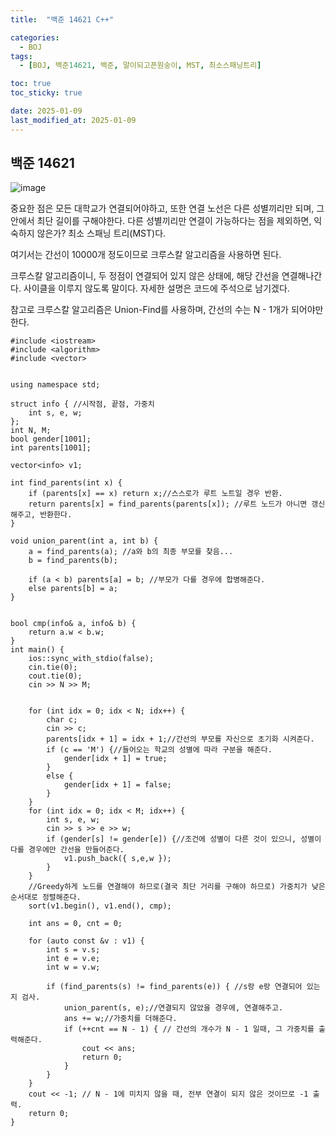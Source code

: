 ```yaml
---
title:  "백준 14621 C++" 

categories:
  - BOJ
tags:
  - [BOJ, 백준14621, 백준, 말이되고픈원숭이, MST, 최소스패닝트리]

toc: true
toc_sticky: true

date: 2025-01-09
last_modified_at: 2025-01-09
---
```



## 백준 14621

![image](https://github.com/user-attachments/assets/408c35f8-0ba7-47f1-813d-72403ed2f534)


중요한 점은 모든 대학교가 연결되어야하고, 또한 연결 노선은 다른 성별끼리만 되며, 그 안에서 최단 길이를 구해야한다.
다른 성별끼리만 연결이 가능하다는 점을 제외하면, 익숙하지 않은가? 최소 스패닝 트리(MST)다.

여기서는 간선이 10000개 정도이므로 크루스칼 알고리즘을 사용하면 된다. 


크루스칼 알고리즘이니, 두 정점이 연결되어 있지 않은 상태에, 해당 간선을 연결해나간다. 사이클을 이루지 않도록 말이다. 
자세한 설명은 코드에 주석으로 남기겠다. 

참고로 크루스칼 알고리즘은 Union-Find를 사용하며, 간선의 수는 N - 1개가 되어야만 한다. 

```{.cpp}
#include <iostream>
#include <algorithm>
#include <vector>


using namespace std;

struct info { //시작점, 끝점, 가중치
	int s, e, w;
};
int N, M;
bool gender[1001];
int parents[1001];

vector<info> v1;

int find_parents(int x) {
	if (parents[x] == x) return x;//스스로가 루트 노트일 경우 반환.
	return parents[x] = find_parents(parents[x]); //루트 노드가 아니면 갱신해주고, 반환한다. 
}

void union_parent(int a, int b) {
	a = find_parents(a); //a와 b의 최종 부모를 찾음...
	b = find_parents(b);

	if (a < b) parents[a] = b; //부모가 다를 경우에 합병해준다. 
	else parents[b] = a;
}


bool cmp(info& a, info& b) {
	return a.w < b.w;
}
int main() {
	ios::sync_with_stdio(false);
	cin.tie(0);
	cout.tie(0);
	cin >> N >> M;


	for (int idx = 0; idx < N; idx++) {
		char c;
		cin >> c;
		parents[idx + 1] = idx + 1;//간선의 부모를 자신으로 초기화 시켜준다. 
		if (c == 'M') {//들어오는 학교의 성별에 따라 구분을 해준다. 
			gender[idx + 1] = true;
		}
		else {
			gender[idx + 1] = false;
		}
	}
	for (int idx = 0; idx < M; idx++) {
		int s, e, w;
		cin >> s >> e >> w;
		if (gender[s] != gender[e]) {//조건에 성별이 다른 것이 있으니, 성별이 다를 경우에만 간선을 만들어준다. 
			v1.push_back({ s,e,w });
		}
	}
	//Greedy하게 노드를 연결해야 하므로(결국 최단 거리를 구해야 하므로) 가중치가 낮은 순서대로 정렬해준다. 
	sort(v1.begin(), v1.end(), cmp);

	int ans = 0, cnt = 0;

	for (auto const &v : v1) {
		int s = v.s;
		int e = v.e;
		int w = v.w;

		if (find_parents(s) != find_parents(e)) { //s랑 e랑 연결되어 있는지 검사.
			union_parent(s, e);//연결되지 않았을 경우에, 연결해주고.
			ans += w;//가중치를 더해준다.
			if (++cnt == N - 1) { // 간선의 개수가 N - 1 일때, 그 가중치를 출력해준다. 
				cout << ans;
				return 0;
			}
		}
	}
	cout << -1; // N - 1에 미치지 않을 때, 전부 연결이 되지 않은 것이므로 -1 출력. 
	return 0;
}
```
